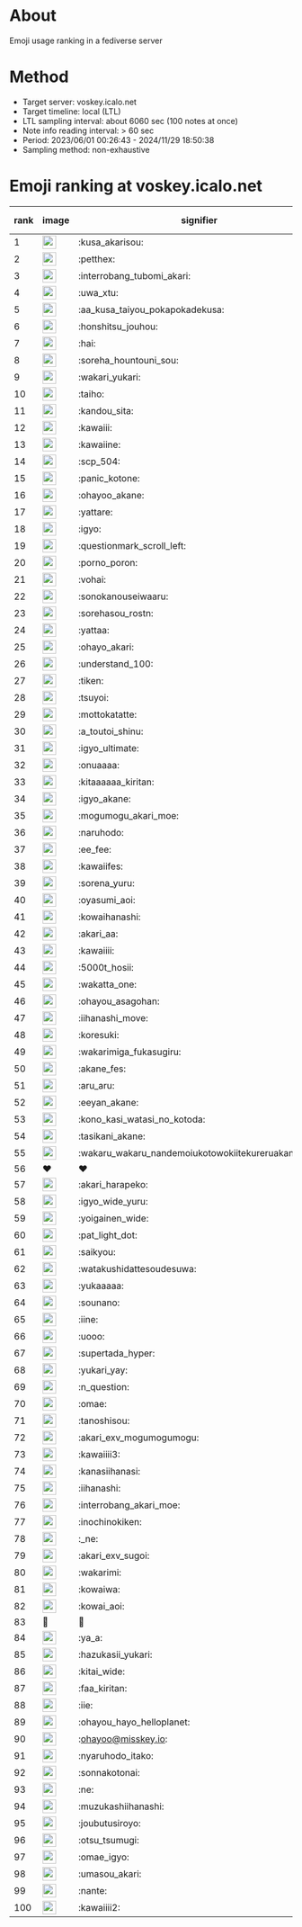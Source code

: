 # About
Emoji usage ranking in a fediverse server

# Method
- Target server: voskey.icalo.net
- Target timeline: local (LTL)
- LTL sampling interval: about 6060 sec (100 notes at once)
- Note info reading interval: > 60 sec
- Period: 2023/06/01 00:26:43 - 2024/11/29 18:50:38 
- Sampling method: non-exhaustive

# Emoji ranking at voskey.icalo.net

|rank|image|signifier|type|frequency score|
|----|----|----|----|----|
|1|<img height="24" src="https://voskey.icalo.net/emoji/kusa_akarisou.webp">|:kusa_akarisou:|custom|35132|
|2|<img height="24" src="https://voskey.icalo.net/emoji/petthex.webp">|:petthex:|custom|27628|
|3|<img height="24" src="https://voskey.icalo.net/emoji/interrobang_tubomi_akari.webp">|:interrobang_tubomi_akari:|custom|14352|
|4|<img height="24" src="https://voskey.icalo.net/emoji/uwa_xtu.webp">|:uwa_xtu:|custom|12509|
|5|<img height="24" src="https://voskey.icalo.net/emoji/aa_kusa_taiyou_pokapokadekusa.webp">|:aa_kusa_taiyou_pokapokadekusa:|custom|11325|
|6|<img height="24" src="https://voskey.icalo.net/emoji/honshitsu_jouhou.webp">|:honshitsu_jouhou:|custom|10074|
|7|<img height="24" src="https://voskey.icalo.net/emoji/hai.webp">|:hai:|custom|8607|
|8|<img height="24" src="https://voskey.icalo.net/emoji/soreha_hountouni_sou.webp">|:soreha_hountouni_sou:|custom|7458|
|9|<img height="24" src="https://voskey.icalo.net/emoji/wakari_yukari.webp">|:wakari_yukari:|custom|7138|
|10|<img height="24" src="https://voskey.icalo.net/emoji/taiho.webp">|:taiho:|custom|6942|
|11|<img height="24" src="https://voskey.icalo.net/emoji/kandou_sita.webp">|:kandou_sita:|custom|6794|
|12|<img height="24" src="https://voskey.icalo.net/emoji/kawaiii.webp">|:kawaiii:|custom|6584|
|13|<img height="24" src="https://voskey.icalo.net/emoji/kawaiine.webp">|:kawaiine:|custom|6277|
|14|<img height="24" src="https://voskey.icalo.net/emoji/scp_504.webp">|:scp_504:|custom|5972|
|15|<img height="24" src="https://voskey.icalo.net/emoji/panic_kotone.webp">|:panic_kotone:|custom|5456|
|16|<img height="24" src="https://voskey.icalo.net/emoji/ohayoo_akane.webp">|:ohayoo_akane:|custom|5082|
|17|<img height="24" src="https://voskey.icalo.net/emoji/yattare.webp">|:yattare:|custom|4914|
|18|<img height="24" src="https://voskey.icalo.net/emoji/igyo.webp">|:igyo:|custom|4867|
|19|<img height="24" src="https://voskey.icalo.net/emoji/questionmark_scroll_left.webp">|:questionmark_scroll_left:|custom|4746|
|20|<img height="24" src="https://voskey.icalo.net/emoji/porno_poron.webp">|:porno_poron:|custom|4536|
|21|<img height="24" src="https://voskey.icalo.net/emoji/vohai.webp">|:vohai:|custom|4381|
|22|<img height="24" src="https://voskey.icalo.net/emoji/sonokanouseiwaaru.webp">|:sonokanouseiwaaru:|custom|4372|
|23|<img height="24" src="https://voskey.icalo.net/emoji/sorehasou_rostn.webp">|:sorehasou_rostn:|custom|4333|
|24|<img height="24" src="https://voskey.icalo.net/emoji/yattaa.webp">|:yattaa:|custom|4059|
|25|<img height="24" src="https://voskey.icalo.net/emoji/ohayo_akari.webp">|:ohayo_akari:|custom|3961|
|26|<img height="24" src="https://voskey.icalo.net/emoji/understand_100.webp">|:understand_100:|custom|3838|
|27|<img height="24" src="https://voskey.icalo.net/emoji/tiken.webp">|:tiken:|custom|3779|
|28|<img height="24" src="https://voskey.icalo.net/emoji/tsuyoi.webp">|:tsuyoi:|custom|3736|
|29|<img height="24" src="https://voskey.icalo.net/emoji/mottokatatte.webp">|:mottokatatte:|custom|3717|
|30|<img height="24" src="https://voskey.icalo.net/emoji/a_toutoi_shinu.webp">|:a_toutoi_shinu:|custom|3552|
|31|<img height="24" src="https://voskey.icalo.net/emoji/igyo_ultimate.webp">|:igyo_ultimate:|custom|3398|
|32|<img height="24" src="https://voskey.icalo.net/emoji/onuaaaa.webp">|:onuaaaa:|custom|3282|
|33|<img height="24" src="https://voskey.icalo.net/emoji/kitaaaaaa_kiritan.webp">|:kitaaaaaa_kiritan:|custom|3069|
|34|<img height="24" src="https://voskey.icalo.net/emoji/igyo_akane.webp">|:igyo_akane:|custom|3056|
|35|<img height="24" src="https://voskey.icalo.net/emoji/mogumogu_akari_moe.webp">|:mogumogu_akari_moe:|custom|3041|
|36|<img height="24" src="https://voskey.icalo.net/emoji/naruhodo.webp">|:naruhodo:|custom|3014|
|37|<img height="24" src="https://voskey.icalo.net/emoji/ee_fee.webp">|:ee_fee:|custom|2986|
|38|<img height="24" src="https://voskey.icalo.net/emoji/kawaiifes.webp">|:kawaiifes:|custom|2897|
|39|<img height="24" src="https://voskey.icalo.net/emoji/sorena_yuru.webp">|:sorena_yuru:|custom|2889|
|40|<img height="24" src="https://voskey.icalo.net/emoji/oyasumi_aoi.webp">|:oyasumi_aoi:|custom|2852|
|41|<img height="24" src="https://voskey.icalo.net/emoji/kowaihanashi.webp">|:kowaihanashi:|custom|2806|
|42|<img height="24" src="https://voskey.icalo.net/emoji/akari_aa.webp">|:akari_aa:|custom|2694|
|43|<img height="24" src="https://voskey.icalo.net/emoji/kawaiiii.webp">|:kawaiiii:|custom|2664|
|44|<img height="24" src="https://voskey.icalo.net/emoji/5000t_hosii.webp">|:5000t_hosii:|custom|2627|
|45|<img height="24" src="https://voskey.icalo.net/emoji/wakatta_one.webp">|:wakatta_one:|custom|2553|
|46|<img height="24" src="https://voskey.icalo.net/emoji/ohayou_asagohan.webp">|:ohayou_asagohan:|custom|2540|
|47|<img height="24" src="https://voskey.icalo.net/emoji/iihanashi_move.webp">|:iihanashi_move:|custom|2532|
|48|<img height="24" src="https://voskey.icalo.net/emoji/koresuki.webp">|:koresuki:|custom|2509|
|49|<img height="24" src="https://voskey.icalo.net/emoji/wakarimiga_fukasugiru.webp">|:wakarimiga_fukasugiru:|custom|2489|
|50|<img height="24" src="https://voskey.icalo.net/emoji/akane_fes.webp">|:akane_fes:|custom|2487|
|51|<img height="24" src="https://voskey.icalo.net/emoji/aru_aru.webp">|:aru_aru:|custom|2464|
|52|<img height="24" src="https://voskey.icalo.net/emoji/eeyan_akane.webp">|:eeyan_akane:|custom|2424|
|53|<img height="24" src="https://voskey.icalo.net/emoji/kono_kasi_watasi_no_kotoda.webp">|:kono_kasi_watasi_no_kotoda:|custom|2396|
|54|<img height="24" src="https://voskey.icalo.net/emoji/tasikani_akane.webp">|:tasikani_akane:|custom|2375|
|55|<img height="24" src="https://voskey.icalo.net/emoji/wakaru_wakaru_nandemoiukotowokiitekureruakanetyan.webp">|:wakaru_wakaru_nandemoiukotowokiitekureruakanetyan:|custom|2312|
|56|❤|❤|unicode|2276|
|57|<img height="24" src="https://voskey.icalo.net/emoji/akari_harapeko.webp">|:akari_harapeko:|custom|2260|
|58|<img height="24" src="https://voskey.icalo.net/emoji/igyo_wide_yuru.webp">|:igyo_wide_yuru:|custom|2257|
|59|<img height="24" src="https://voskey.icalo.net/emoji/yoigainen_wide.webp">|:yoigainen_wide:|custom|2247|
|60|<img height="24" src="https://voskey.icalo.net/emoji/pat_light_dot.webp">|:pat_light_dot:|custom|2241|
|61|<img height="24" src="https://voskey.icalo.net/emoji/saikyou.webp">|:saikyou:|custom|2221|
|62|<img height="24" src="https://voskey.icalo.net/emoji/watakushidattesoudesuwa.webp">|:watakushidattesoudesuwa:|custom|2194|
|63|<img height="24" src="https://voskey.icalo.net/emoji/yukaaaaa.webp">|:yukaaaaa:|custom|2157|
|64|<img height="24" src="https://voskey.icalo.net/emoji/sounano.webp">|:sounano:|custom|2042|
|65|<img height="24" src="https://voskey.icalo.net/emoji/iine.webp">|:iine:|custom|1989|
|66|<img height="24" src="https://voskey.icalo.net/emoji/uooo.webp">|:uooo:|custom|1978|
|67|<img height="24" src="https://voskey.icalo.net/emoji/supertada_hyper.webp">|:supertada_hyper:|custom|1950|
|68|<img height="24" src="https://voskey.icalo.net/emoji/yukari_yay.webp">|:yukari_yay:|custom|1934|
|69|<img height="24" src="https://voskey.icalo.net/emoji/n_question.webp">|:n_question:|custom|1905|
|70|<img height="24" src="https://voskey.icalo.net/emoji/omae.webp">|:omae:|custom|1897|
|71|<img height="24" src="https://voskey.icalo.net/emoji/tanoshisou.webp">|:tanoshisou:|custom|1867|
|72|<img height="24" src="https://voskey.icalo.net/emoji/akari_exv_mogumogumogu.webp">|:akari_exv_mogumogumogu:|custom|1824|
|73|<img height="24" src="https://voskey.icalo.net/emoji/kawaiiii3.webp">|:kawaiiii3:|custom|1812|
|74|<img height="24" src="https://voskey.icalo.net/emoji/kanasiihanasi.webp">|:kanasiihanasi:|custom|1760|
|75|<img height="24" src="https://voskey.icalo.net/emoji/iihanashi.webp">|:iihanashi:|custom|1756|
|76|<img height="24" src="https://voskey.icalo.net/emoji/interrobang_akari_moe.webp">|:interrobang_akari_moe:|custom|1701|
|77|<img height="24" src="https://voskey.icalo.net/emoji/inochinokiken.webp">|:inochinokiken:|custom|1699|
|78|<img height="24" src="https://voskey.icalo.net/emoji/_ne.webp">|:_ne:|custom|1680|
|79|<img height="24" src="https://voskey.icalo.net/emoji/akari_exv_sugoi.webp">|:akari_exv_sugoi:|custom|1671|
|80|<img height="24" src="https://voskey.icalo.net/emoji/wakarimi.webp">|:wakarimi:|custom|1668|
|81|<img height="24" src="https://voskey.icalo.net/emoji/kowaiwa.webp">|:kowaiwa:|custom|1660|
|82|<img height="24" src="https://voskey.icalo.net/emoji/kowai_aoi.webp">|:kowai_aoi:|custom|1651|
|83|🤔|🤔|unicode|1630|
|84|<img height="24" src="https://voskey.icalo.net/emoji/ya_a.webp">|:ya_a:|custom|1608|
|85|<img height="24" src="https://voskey.icalo.net/emoji/hazukasii_yukari.webp">|:hazukasii_yukari:|custom|1605|
|86|<img height="24" src="https://voskey.icalo.net/emoji/kitai_wide.webp">|:kitai_wide:|custom|1598|
|87|<img height="24" src="https://voskey.icalo.net/emoji/faa_kiritan.webp">|:faa_kiritan:|custom|1586|
|88|<img height="24" src="https://voskey.icalo.net/emoji/iie.webp">|:iie:|custom|1576|
|89|<img height="24" src="https://voskey.icalo.net/emoji/ohayou_hayo_helloplanet.webp">|:ohayou_hayo_helloplanet:|custom|1563|
|90|<img height="24" src="https://voskey.icalo.net/emoji/ohayoo.webp">|:ohayoo@misskey.io:|custom|1545|
|91|<img height="24" src="https://voskey.icalo.net/emoji/nyaruhodo_itako.webp">|:nyaruhodo_itako:|custom|1511|
|92|<img height="24" src="https://voskey.icalo.net/emoji/sonnakotonai.webp">|:sonnakotonai:|custom|1509|
|93|<img height="24" src="https://voskey.icalo.net/emoji/ne.webp">|:ne:|custom|1493|
|94|<img height="24" src="https://voskey.icalo.net/emoji/muzukashiihanashi.webp">|:muzukashiihanashi:|custom|1455|
|95|<img height="24" src="https://voskey.icalo.net/emoji/joubutusiroyo.webp">|:joubutusiroyo:|custom|1440|
|96|<img height="24" src="https://voskey.icalo.net/emoji/otsu_tsumugi.webp">|:otsu_tsumugi:|custom|1415|
|97|<img height="24" src="https://voskey.icalo.net/emoji/omae_igyo.webp">|:omae_igyo:|custom|1379|
|98|<img height="24" src="https://voskey.icalo.net/emoji/umasou_akari.webp">|:umasou_akari:|custom|1375|
|99|<img height="24" src="https://voskey.icalo.net/emoji/nante.webp">|:nante:|custom|1343|
|100|<img height="24" src="https://voskey.icalo.net/emoji/kawaiiii2.webp">|:kawaiiii2:|custom|1343|
